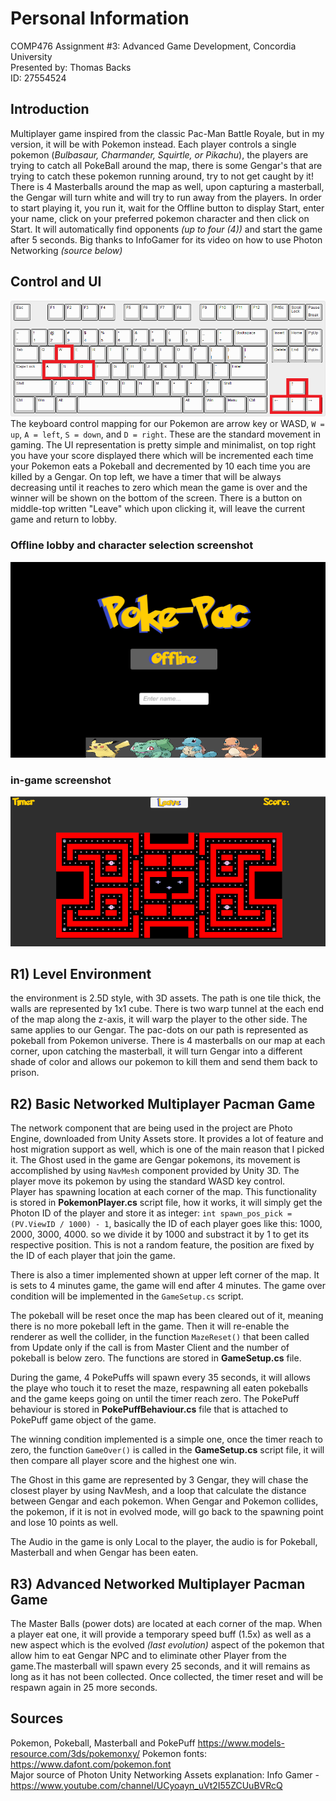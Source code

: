 # Personal Information
COMP476 Assignment #3: Advanced Game Development, Concordia University    
Presented by: Thomas Backs    
ID: 27554524    

## Introduction
Multiplayer game inspired from the classic Pac-Man Battle Royale, but in my version, it will be with Pokemon instead. Each player controls a single pokemon (*Bulbasaur, Charmander, Squirtle, or Pikachu*), the players are trying to catch all PokeBall around the map, there is some Gengar's that are trying to catch these pokemon running around, try to not get caught by it! There is 4 Masterballs around the map as well, upon capturing a masterball, the Gengar will turn white and will try to run away from the players. In order to start playing it, you run it, wait for the Offline button to display Start, enter your name, click on your preferred pokemon character and then click on Start. It will automatically find opponents *(up to four (4))* and start the game after 5 seconds. Big thanks to InfoGamer for its video on how to use Photon Networking *(source below)*    

## Control and UI    
![control layout](./picture/control.png)
The keyboard control mapping for our Pokemon are arrow key or WASD, `W = up`, `A = left`, `S = down`, and `D = right`. These are the standard movement in gaming. The UI representation is pretty simple and minimalist, on top right you have your score displayed there which will be incremented each time your Pokemon eats a Pokeball and decremented by 10 each time you are killed by a Gengar. On top left, we have a timer that will be always decreasing until it reaches to zero which mean the game is over and the winner will be shown on the bottom of the screen. There is a button on middle-top written "Leave" which upon clicking it, will leave the current game and return to lobby.    

### Offline lobby and character selection screenshot
![offline lobby and character selection](./picture/char-select.png)

### in-game screenshot
![in-game screenshot](./picture/in-game.png)
## R1) Level Environment    
the environment is 2.5D style, with 3D assets. The path is one tile thick, the walls are represented by 1x1 cube. There is two warp tunnel at the each end of the map along the z-axis, it will warp the player to the other side. The same applies to our Gengar. The pac-dots on our path is represented as pokeball from Pokemon universe. There is 4 masterballs on our map at each corner, upon catching the masterball, it will turn Gengar into a different shade of color and allows our pokemon to kill them and send them back to prison.    

## R2) Basic Networked Multiplayer Pacman Game    
The network component that are being used in the project are Photo Engine, downloaded from Unity Assets store. It provides a lot of feature and host migration support as well, which is one of the main reason that I picked it. The Ghost used in the game are Gengar pokemons, its movement is accomplished by using `NavMesh` component provided by Unity 3D. The player move its pokemon by using the standard WASD key control.    
Player has spawning location at each corner of the map. This functionality is stored in **PokemonPlayer.cs** script file, how it works, it will simply get the Photon ID of the player and store it as integer: `int spawn_pos_pick = (PV.ViewID / 1000) - 1`, basically the ID of each player goes like this: 1000, 2000, 3000, 4000. so we divide it by 1000 and substract it by 1 to get its respective position. This is not a random feature, the position are fixed by the ID of each player that join the game.    

There is also a timer implemented shown at upper left corner of the map. It is sets to 4 minutes game, the game will end after 4 minutes. The game over condition will be implemented in the `GameSetup.cs` script.    

The pokeball will be reset once the map has been cleared out of it, meaning there is no more pokeball left in the game. Then it will re-enable the renderer as well the collider, in the function `MazeReset()` that been called from Update only if the call is from Master Client and the number of pokeball is below zero. The functions are stored in **GameSetup.cs** file.    

During the game, 4 PokePuffs will spawn every 35 seconds, it will allows the playe who touch it to reset the maze, respawning all eaten pokeballs and the game keeps going on until the timer reach zero. The PokePuff behaviour is stored in **PokePuffBehaviour.cs** file that is attached to PokePuff game object of the game.    

The winning condition implemented is a simple one, once the timer reach to zero, the function `GameOver()` is called in the **GameSetup.cs** script file, it will then compare all player score and the highest one win.    

The Ghost in this game are represented by 3 Gengar, they will chase the closest player by using NavMesh, and a loop that calculate the distance between Gengar and each pokemon. When Gengar and Pokemon collides, the pokemon, if it is not in evolved mode, will go back to the spawning point and lose 10 points as well.    

The Audio in the game is only Local to the player, the audio is for Pokeball, Masterball and when Gengar has been eaten.    

## R3) Advanced Networked Multiplayer Pacman Game
The Master Balls (power dots) are located at each corner of the map. When a player eat one, it will provide a temporary speed buff (1.5x) as well as a new aspect which is the evolved *(last evolution)* aspect of the pokemon that allow him to eat Gengar NPC and to eliminate other Player from the game.The masterball will spawn every 25 seconds, and it will remains as long as it has not been collected. Once collected, the timer reset and will be respawn again in 25 more seconds.     

## Sources
Pokemon, Pokeball, Masterball and PokePuff https://www.models-resource.com/3ds/pokemonxy/
Pokemon fonts: https://www.dafont.com/pokemon.font    
Major source of Photon Unity Networking Assets explanation: Info Gamer - https://www.youtube.com/channel/UCyoayn_uVt2I55ZCUuBVRcQ    
